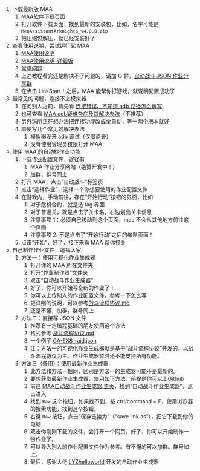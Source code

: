 1. 下载最新版 MAA
	1. [MAA软件下载页面](https://github.com/MaaAssistantArknights/MaaAssistantArknights/releases/)
	2. 打开软件下载页面，找到最新的安装包，比如，名字可能是 `MeoAssistantArknights_v4.0.0.zip`
	3. 把压缩包解压，就已经安装好了
2. 查看使用说明，尝试运行起 MAA
	1. [MAA使用说明](https://github.com/MaaAssistantArknights/MaaAssistantArknights#%E4%BD%BF%E7%94%A8%E8%AF%B4%E6%98%8E)
	2. [MAA使用说明-详细版](https://github.com/MaaAssistantArknights/MaaAssistantArknights/blob/master/docs/%E8%AF%A6%E7%BB%86%E4%BB%8B%E7%BB%8D.md)
	3. [常见问题](https://github.com/MaaAssistantArknights/MaaAssistantArknights/blob/master/docs/%E5%B8%B8%E8%A7%81%E9%97%AE%E9%A2%98.md)
	4. 上述教程看完还是解决不了问题的，请加 Q 群，[自动战斗 JSON 作业分享群](https://jq.qq.com/?_wv=1027&k=1giyMpPb)
	5. 在点击 LinkStart！之后，MAA 能帮你打游戏，就说明配置成功了
3. 最常见的问题，连接不上模拟器
	1. 在问别人之前，请先看 [连接错误、不知道 adb 路径怎么填写](https://github.com/MaaAssistantArknights/MaaAssistantArknights/blob/master/docs/%E5%B8%B8%E8%A7%81%E9%97%AE%E9%A2%98.md#%E8%BF%9E%E6%8E%A5%E9%94%99%E8%AF%AF%E4%B8%8D%E7%9F%A5%E9%81%93-adb-%E8%B7%AF%E5%BE%84%E6%80%8E%E4%B9%88%E5%A1%AB%E5%86%99)
	2. 也可查看 [MAA adb疑难杂症及其解决办法](https://docs.qq.com/sheet/DS0Fhb1VUYllkbHRY)（不推荐）
	3. 另外玛丽正在想办法把连接功能改成全自动，等一两个版本就好
	4. 顺便写几个常见的解决办法
		1. 模拟器没开 adb 调试（仅限蓝叠）
		2. 没有使用管理员权限打开 MAA 
4. 使用 MAA 的自动抄作业功能
	1. 下载作业配置文件，途径有
		1. MAA 作业分享网站（绝赞开发中！）
		2. 加群，群号同上
	2. 打开 MAA，点击“自动战斗”标签页
	3. 点击“选择作业”，选择一个你想要使用的作业配置文件
	4. 在游戏内，手动前往，存在“开始行动”按钮的界面，比如
		1. 对于危机合约，就是选 tag 界面
		2. 对于普通关，就是点击了关卡名，右边划出关卡信息
		3. 注意事项 1：必须自己移动到这个页面，maa 不会从其他地方前往这个页面
		4. 注意事项 2: 不是点击了“开始行动”之后的编队页面！
	5. 点击“开始”，好了，接下来看 MAA 帮你打关
5. 自己制作作业文件，造福大家
	1. 方法一：使用可视化作业生成器
		1. 打开你的 MAA 所在文件夹
		2. 打开“作业制作器”文件夹
		3. 双击“自动战斗作业生成器”
		4. 好了，你可以开始写全新的作业了！
		5. 你可以上传别人的作业配置文件，参考一下怎么写
		6. 更详细的说明，可以参考[战斗流程协议.md](https://github.com/MaaAssistantArknights/MaaAssistantArknights/blob/master/docs/%E6%88%98%E6%96%97%E6%B5%81%E7%A8%8B%E5%8D%8F%E8%AE%AE.md)
		7. 还是不懂，加群，群号同上
	2. 方法二：直接写 JSON 文件
		1. 推荐有一定编程基础的朋友使用这个方法
		2. 格式参考 [战斗流程协议.md](https://github.com/MaaAssistantArknights/MaaAssistantArknights/blob/master/docs/%E6%88%98%E6%96%97%E6%B5%81%E7%A8%8B%E5%8D%8F%E8%AE%AE.md)
		3. 一个例子 [GA-EX8-raid.json](https://github.com/MaaAssistantArknights/MaaAssistantArknights/blob/master/resource/copilot/GA-EX8-raid.json)
		4. 注：方法一的可视化作业生成器就是基于“战斗流程协议”开发的。以战斗流程协议为主。作业生成器暂时还不能支持所有功能。
	3. 方法三（备用）：使用最新作业生成器
		1. 此方法和方法一相同，区别是方法一的生成器可能不是最新的。
		2. 要想获取最新作业生成器，使用如下方法，前提是你可以上Github
		3. 前往 [MAA自动战斗作业生成器 主页](https://github.com/MaaAssistantArknights/MaaAssistantArknights/tree/master/tools/CopilotDesinger)，找到“自动战斗作业生成器”，点击进入
		4. 找到 `Raw` 这个按钮，如果找不到，按 ctrl/command + F，使用浏览器的搜索功能，找到这个按钮。
		5. 右键 `Raw` 按钮，点击“保存链接为”（“save link as”），把它下载到你的电脑
		6. 双击你刚刚下载的文件，会打开一个网页，好了，你可以开始制作一份作业了。
		7. 可以导入别人的作业配置文件作为参考。有不懂的可以加群。群号如上。
		8. 最后，感谢大佬 [LYZhelloworld](https://github.com/LYZhelloworld) 开发的自动作业生成器
